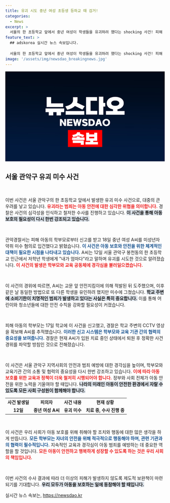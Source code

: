 ```yaml
---
title: 유괴 시도 중년 여성 초등생 등하교 때 검거!
categories:
  - News
excerpt: >
  서울의 한 초등학교 앞에서 중년 여성이 학생들을 유괴하려 했다는 shocking 사건! 피해 학생 부모의 신고로 경찰이 신속히 대응, 여성을 붙잡았다. A씨는 병원에서 퇴원 후 사건 경위를 파악할 예정이다.
feature_text: >
  ## adskorea 실시간 뉴스 속보입니다.

  서울의 한 초등학교 앞에서 중년 여성이 학생들을 유괴하려 했다는 shocking 사건! 피해 학생 부모의 신고로 경찰이 신속히 대응, 여성을 붙잡았다. A씨는 병원에서 퇴원 후 사건 경위를 파악할 예정이다.
image: '/assets/img/newsdao_breakingnews.jpg'
---
```


<p><img src="/assets/img/newsdao_breakingnews.jpg" alt="adskorea 속보" /></p>

<h2 data-ke-size="size26">서울 관악구 유괴 미수 사건</h2>

<p data-ke-size="size16">&nbsp;</p>

<p>이번 사건은 서울 관악구의 한 초등학교 앞에서 발생한 유괴 미수 사건으로, 대중의 큰 우려를 낳고 있습니다. <b><span style="color: #ee2323;">유괴라는 범죄는 아동 안전에 대한 심각한 위협을 의미합니다.</span></b> 경찰은 사건의 심각성을 인식하고 철저한 수사를 진행하고 있습니다. <b><span style="background-color: #21538527;">이 사건을 통해 아동 보호의 필요성이 다시 한번 강조되고 있습니다.</span></b> </p>

<p data-ke-size="size16">&nbsp;</p>

<p>관악경찰서는 피해 아동의 학부모로부터 신고를 받고 18일 중년 여성 A씨를 미성년자 약취 미수 혐의로 입건했다고 밝혔습니다. <b><span style="color: #1a5490;">이 사건은 아동 보호와 안전을 위한 체계적인 대책이 필요한 시점을 나타내고 있습니다.</span></b> A씨는 12일 서울 관악구 봉천동의 한 초등학교 인근에서 저학년 학생에게 "내가 엄마다"라고 말하며 유괴를 시도한 것으로 알려졌습니다. <b><span style="color: #ee2323;">이 사건의 발생은 학부모와 교육 공동체에 경각심을 불러일으켰습니다.</span></b></p>

<p data-ke-size="size16">&nbsp;</p>

<p>이 사건의 경위에 따르면, A씨는 교문 앞 안전지킴이에 의해 적발된 뒤 도주했으며, 이후 같은 날 동일한 방법으로 또 다른 학생을 유인하려 했지만 미수에 그쳤습니다. <b><span style="background-color: #21538527;">학교 주변에 소비기한이 치명적인 범죄가 발생하고 있다는 사실은 특히 중요합니다.</span></b> 이를 통해 어린이와 청소년들에 대한 안전 수칙을 강화할 필요성이 커졌습니다. </p>

<p data-ke-size="size16">&nbsp;</p>

<p>피해 아동의 학부모는 17일 학교에 이 사건을 신고했고, 경찰은 학교 주변의 CCTV 영상을 확보해 A씨를 추적했습니다. <b><span style="color: #1a5490;">이러한 신고 시스템은 학부모와 교육 기관 간의 협력의 중요성을 보여줍니다.</span></b> 경찰은 현재 A씨가 입원 치료 중인 상태에서 퇴원 후 정확한 사건 경위를 파악할 방침인 것으로 전해졌습니다. </p>

<p data-ke-size="size16">&nbsp;</p>

<p>이 사건은 서울 관악구 지역사회의 안전과 범죄 예방에 대한 경각심을 높이며, 학부모와 교육기관 간의 소통 및 협력의 중요성을 다시 한번 강조하고 있습니다. <b><span style="color: #ee2323;">이에 따라 아동 보호를 위한 교육과 정책이 더욱 철저히 시행되어야 합니다.</span></b> 정부와 사회 전체가 아동 안전을 위한 노력을 기울여야 할 때입니다. <b><span style="background-color: #21538527;">나라의 미래인 아동이 안전한 환경에서 자랄 수 있도록 모든 사회 구성원이 함께해야 합니다.</span></b> </p>

<table style="width: 100%; border-collapse: collapse;">
<tr>
<td style="text-align: center; height: 17px;"><b>사건 발생일</b></td>
<td style="text-align: center; height: 17px;"><b>피의자</b></td>
<td style="text-align: center; height: 17px;"><b>사건 내용</b></td>
<td style="text-align: center; height: 17px;"><b>현재 상황</b></td>
</tr>
<tr>
<td style="text-align: center; height: 17px;"><b>12일</b></td>
<td style="text-align: center; height: 17px;"><b>중년 여성 A씨</b></td>
<td style="text-align: center; height: 17px;"><b>유괴 미수</b></td>
<td style="text-align: center; height: 17px;"><b>치료 중, 수사 진행 중</b></td>
</tr>
</table>

<p data-ke-size="size16">&nbsp;</p> 

<p>이 사건은 우리 사회가 아동 보호를 위해 취해야 할 조치와 행동에 대한 많은 생각을 하게 만듭니다. <b><span style="color: #1a5490;">모든 학부모는 자녀의 안전을 위해 적극적으로 행동해야 하며, 관련 기관과의 협력이 필수적입니다.</span></b> 지속적인 교육과 경각심이 아동 범죄를 예방하는 데 중요한 역할을 할 것입니다. <b><span style="color: #ee2323;">모든 아동이 안전하고 행복하게 성장할 수 있도록 하는 것은 우리 사회의 책임입니다.</span></b> </p>

<p data-ke-size="size16">&nbsp;</p> 

<p>이번 사건의 수사 결과에 따라 더 이상의 피해가 발생하지 않도록 제도적 보완책이 마련되기를 기대합니다. <b><span style="background-color: #21538527;">우리 모두가 아동을 보호하는 일에 동참해야 할 때입니다.</span></b></p>
실시간 뉴스 속보는, <a href="https://newsdao.kr" rel="dofollow">https://newsdao.kr</a>


